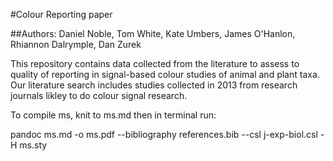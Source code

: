 #Colour Reporting paper

##Authors: Daniel Noble, Tom White, Kate Umbers, James O'Hanlon, Rhiannon Dalrymple, Dan Zurek

This repository contains data collected from the literature to assess to quality of reporting in signal-based colour studies of animal and plant taxa. Our literature search includes studies collected in 2013 from research journals likley to do colour signal research.

To compile ms, knit to ms.md then in terminal run:

pandoc ms.md -o ms.pdf --bibliography references.bib --csl j-exp-biol.csl -H ms.sty